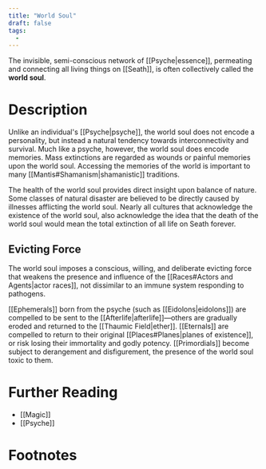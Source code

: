 ```yaml
---
title: "World Soul"
draft: false
tags:
  - 
---
```


The invisible, semi-conscious network of [[Psyche|essence]], permeating and connecting all living things on [[Seath]], is often collectively called the **world soul**. 

# Description
Unlike an individual's [[Psyche|psyche]], the world soul does not encode a personality, but instead a natural tendency towards interconnectivity and survival. Much like a psyche, however, the world soul does encode memories. Mass extinctions are regarded as wounds or painful memories upon the world soul. Accessing the memories of the world is important to many [[Mantis#Shamanism|shamanistic]] traditions.

The health of the world soul provides direct insight upon balance of nature. Some classes of natural disaster are believed to be directly caused by illnesses afflicting the world soul. Nearly all cultures that acknowledge the existence of the world soul, also acknowledge the idea that the death of the world soul would mean the total extinction of all life on Seath forever.

## Evicting Force
The world soul imposes a conscious, willing, and deliberate evicting force that weakens the presence and influence of the [[Races#Actors and Agents|actor races]], not dissimilar to an immune system responding to pathogens.

[[Ephemerals]] born from the psyche (such as [[Eidolons|eidolons]]) are compelled to be sent to the [[Afterlife|afterlife]]—others are gradually eroded and returned to the [[Thaumic Field|ether]]. [[Eternals]] are compelled to return to their original [[Places#Planes|planes of existence]], or risk losing their immortality and godly potency. [[Primordials]] become subject to derangement and disfigurement, the presence of the world soul toxic to them.

# Further Reading
- [[Magic]]
- [[Psyche]]

# Footnotes
[^tag]:![[uyu.svg|12]] **[[OOU]]**: 